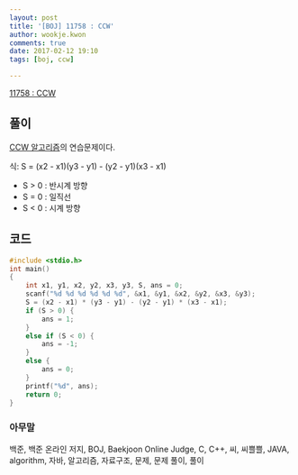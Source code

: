 ```yaml
---
layout: post
title: '[BOJ] 11758 : CCW'
author: wookje.kwon
comments: true
date: 2017-02-12 19:10
tags: [boj, ccw]

---
```


[11758 : CCW](https://www.acmicpc.net/problem/11758)

## 풀이

[CCW 알고리즘](https://www.acmicpc.net/blog/view/27)의 연습문제이다.  

식: S = (x2 - x1)(y3 - y1) - (y2 - y1)(x3 - x1)

* S > 0 : 반시계 방향
* S = 0 : 일직선
* S < 0 : 시계 방향

## 코드

```cpp
#include <stdio.h>
int main()
{
	int x1, y1, x2, y2, x3, y3, S, ans = 0;
	scanf("%d %d %d %d %d %d", &x1, &y1, &x2, &y2, &x3, &y3);
	S = (x2 - x1) * (y3 - y1) - (y2 - y1) * (x3 - x1);
	if (S > 0) {
		ans = 1;
	}
	else if (S < 0) {
		ans = -1;
	}
	else {
		ans = 0;
	}
	printf("%d", ans);
	return 0;
}
```

### 아무말  
백준, 백준 온라인 저지, BOJ, Baekjoon Online Judge, C, C++, 씨, 씨쁠쁠, JAVA, algorithm, 자바, 알고리즘, 자료구조, 문제, 문제 풀이, 풀이